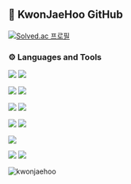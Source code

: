 ## 👋 KwonJaeHoo GitHub

<h4 align="left"> </h4>
<!--
<p align="left">
  ![](https://img.shields.io/badge/Gmail-D14836?style=for-the-badge&logo=gmail&logoColor=white)
</p>
-->

[![Solved.ac
프로필](http://mazassumnida.wtf/api/v2/generate_badge?boj=rainmiro)](https://solved.ac/rainmiro)
<h3 align="left">⚙ Languages and Tools</h3>

<p align="left">

<!-- java --> <!-- c --> 
  ![](https://img.shields.io/badge/Java-ED8B00?style=for-the-badge&logo=openjdk&logoColor=white) ![](https://img.shields.io/badge/C-00599C?style=for-the-badge&logo=c&logoColor=white)

<!-- spring --><!-- spring security -->
  ![](https://img.shields.io/badge/Spring-6DB33F?style=for-the-badge&logo=spring&logoColor=white) ![](https://img.shields.io/badge/Spring_Security-6DB33F?style=for-the-badge&logo=Spring-Security&logoColor=white)
 
<!-- html5 --><!-- javaScript -->
  ![](https://img.shields.io/badge/HTML5-E34F26?style=for-the-badge&logo=html5&logoColor=white) ![](https://img.shields.io/badge/JavaScript-F7DF1E?style=for-the-badge&logo=JavaScript&logoColor=white)  

<!-- oracle --><!-- mysql -->
  ![](https://img.shields.io/badge/Oracle-F80000?style=for-the-badge&logo=oracle&logoColor=black) ![](https://img.shields.io/badge/MySQL-005C84?style=for-the-badge&logo=mysql&logoColor=white)

<!-- aws -->
  ![](https://img.shields.io/badge/Amazon_AWS-FF9900?style=for-the-badge&logo=amazonaws&logoColor=white)

<!-- github --> <!-- git -->
  ![](https://img.shields.io/badge/GIT-E44C30?style=for-the-badge&logo=git&logoColor=white) ![](https://img.shields.io/badge/GitHub-100000?style=for-the-badge&logo=github&logoColor=white)

  
</p>

<p align="left"> 
<img src="https://komarev.com/ghpvc/?username=kwonjaehoo&label=Profile%20views&color=0e75b6&style=flat" alt="kwonjaehoo" /> </p>


<!--
**KwonJaeHoo/KwonJaeHoo** is a ✨ _special_ ✨ repository because its `README.md` (this file) appears on your GitHub profile.

Here are some ideas to get you started:

- 🔭 I’m currently working on ...
- 🌱 I’m currently learning ...
- 👯 I’m looking to collaborate on ...
- 🤔 I’m looking for help with ...
- 💬 Ask me about ...
- 📫 How to reach me: ...
- 😄 Pronouns: ...
- ⚡ Fun fact: ...
-->
